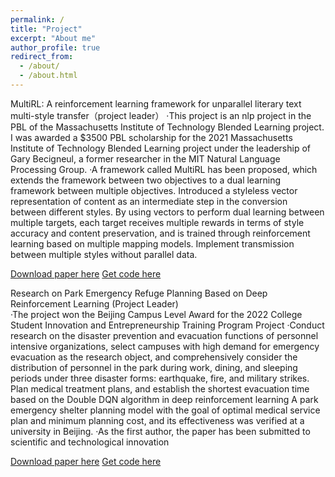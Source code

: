 ```yaml
---
permalink: /
title: "Project"
excerpt: "About me"
author_profile: true
redirect_from: 
  - /about/
  - /about.html
---
```


MultiRL: A reinforcement learning framework for unparallel literary text multi-style transfer（project leader） 
·This project is an nlp project in the PBL of the Massachusetts Institute of Technology Blended Learning project. I was awarded a $3500 PBL scholarship for the 2021 Massachusetts Institute of Technology Blended Learning project under the leadership of Gary Becigneul, a former researcher in the MIT Natural Language Processing Group.
·A framework called MultiRL has been proposed, which extends the framework between two objectives to a dual learning framework between multiple objectives. Introduced a styleless vector representation of content as an intermediate step in the conversion between different styles. By using vectors to perform dual learning between multiple targets, each target receives multiple rewards in terms of style accuracy and content preservation, and is trained through reinforcement learning based on multiple mapping models. Implement transmission between multiple styles without parallel data.

[Download paper here](http://zmyqjdsj.github.io/files/paper1.pdf)
[Get code here](http://zmyqjdsj.github.io/files/paper1.pdf)

Research on Park Emergency Refuge Planning Based on Deep Reinforcement Learning (Project Leader)                       
·The project won the Beijing Campus Level Award for the 2022 College Student Innovation and Entrepreneurship Training Program Project
·Conduct research on the disaster prevention and evacuation functions of personnel intensive organizations, select campuses with high demand for emergency evacuation as the research object, and comprehensively consider the distribution of personnel in the park during work, dining, and sleeping periods under three disaster forms: earthquake, fire, and military strikes. Plan medical treatment plans, and establish the shortest evacuation time based on the Double DQN algorithm in deep reinforcement learning A park emergency shelter planning model with the goal of optimal medical service plan and minimum planning cost, and its effectiveness was verified at a university in Beijing.
·As the first author, the paper has been submitted to scientific and technological innovation

[Download paper here](http://zmyqjdsj.github.io/files/paper2.pdf)
[Get code here](http://zmyqjdsj.github.io/files/paper2.pdf)
